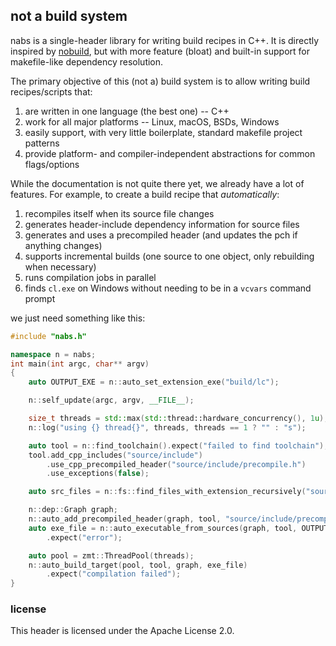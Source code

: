 ## not a build system

nabs is a single-header library for writing build recipes in C++. It is directly inspired by
[nobuild](https://github.com/tsoding/nobuild), but with more feature (bloat) and built-in support
for makefile-like dependency resolution.

The primary objective of this (not a) build system is to allow writing build recipes/scripts that:

1. are written in one language (the best one) -- C++
2. work for all major platforms -- Linux, macOS, BSDs, Windows
3. easily support, with very little boilerplate, standard makefile project patterns
4. provide platform- and compiler-independent abstractions for common flags/options


While the documentation is not quite there yet, we already have a lot of features. For example, to
create a build recipe that *automatically*:

1. recompiles itself when its source file changes
2. generates header-include dependency information for source files
3. generates and uses a precompiled header (and updates the pch if anything changes)
4. supports incremental builds (one source to one object, only rebuilding when necessary)
5. runs compilation jobs in parallel
6. finds `cl.exe` on Windows without needing to be in a `vcvars` command prompt

we just need something like this:

```cpp
#include "nabs.h"

namespace n = nabs;
int main(int argc, char** argv)
{
	auto OUTPUT_EXE = n::auto_set_extension_exe("build/lc");

	n::self_update(argc, argv, __FILE__);

	size_t threads = std::max(std::thread::hardware_concurrency(), 1u);
	n::log("using {} thread{}", threads, threads == 1 ? "" : "s");

	auto tool = n::find_toolchain().expect("failed to find toolchain");
	tool.add_cpp_includes("source/include")
		.use_cpp_precompiled_header("source/include/precompile.h")
		.use_exceptions(false);

	auto src_files = n::fs::find_files_with_extension_recursively("source", ".cpp");

	n::dep::Graph graph;
	n::auto_add_precompiled_header(graph, tool, "source/include/precompile.h", n::LANGUAGE_CPP);
	auto exe_file = n::auto_executable_from_sources(graph, tool, OUTPUT_EXE, src_files)
		.expect("error");

	auto pool = zmt::ThreadPool(threads);
	n::auto_build_target(pool, tool, graph, exe_file)
		.expect("compilation failed");
}
```



### license

This header is licensed under the Apache License 2.0.
